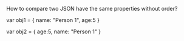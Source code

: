 How to compare two JSON have the same properties without order?

var obj1 = { name: "Person 1", age:5 }

var obj2 = { age:5, name: "Person 1" }
